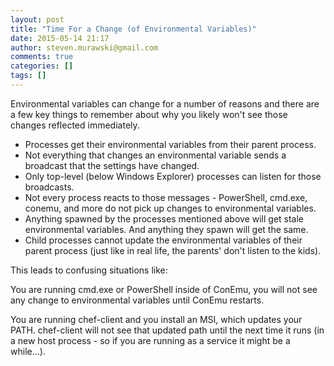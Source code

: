 ```yaml
---
layout: post
title: "Time For a Change (of Environmental Variables)"
date: 2015-05-14 21:17
author: steven.murawski@gmail.com
comments: true
categories: []
tags: []
---
```



Environmental variables can change for a number of reasons and there are a few key things to remember about why you likely won't see those changes reflected immediately.




*   Processes get their environmental variables from their parent process.
*   Not everything that changes an environmental variable sends a broadcast that the settings have changed.
*   Only top-level (below Windows Explorer) processes can listen for those broadcasts.
*   Not every process reacts to those messages - PowerShell, cmd.exe, conemu, and more do not pick up changes to environmental variables.
*   Anything spawned by the processes mentioned above will get stale environmental variables.  And anything they spawn will get the same.
*   Child processes cannot update the environmental variables of their parent process (just like in real life, the parents' don't listen to the kids).



This leads to confusing situations like:




You are running cmd.exe or PowerShell inside of ConEmu, you will not see any change to environmental variables until ConEmu restarts.




You are running chef-client and you install an MSI, which updates your PATH.  chef-client will not see that updated path until the next time it runs (in a new host process - so if you are running as a service it might be a while...).

